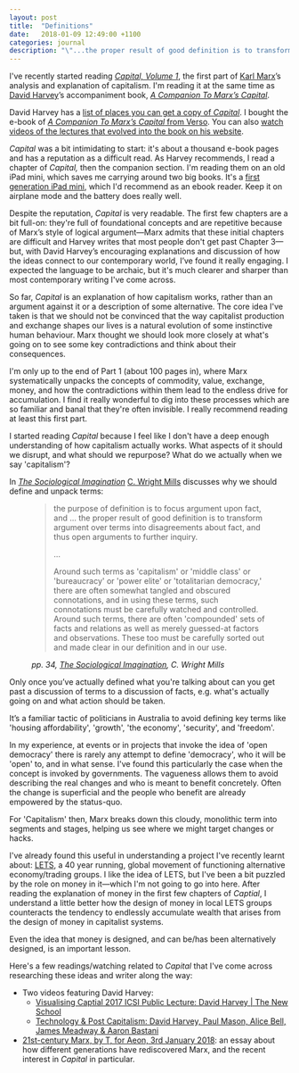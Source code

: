 ```yaml
---
layout: post
title:  "Definitions"
date:   2018-01-09 12:49:00 +1100
categories: journal
description: "\"...the proper result of good definition is to transform argument over terms into disagreements about fact\""
---
```


I've recently started reading [<cite>Capital, Volume 1</cite>](https://en.wikipedia.org/wiki/Capital:_Critique_of_Political_Economy), the first part of [Karl Marx](https://en.wikipedia.org/wiki/Karl_Marx)’s analysis and explanation of capitalism. I'm reading it at the same time as [David Harvey](http://davidharvey.org/)’s accompaniment book, [<cite>A Companion To Marx’s Capital</cite>](https://www.versobooks.com/books/376-a-companion-to-marx-s-capital).

David Harvey has a [list of places you can get a copy of <cite>Capital</cite>](http://davidharvey.org/help-finding-the-text/). I bought the e-book of [<cite>A Companion To Marx’s Capital</cite> from Verso](https://www.versobooks.com/books/376-a-companion-to-marx-s-capital). You can also [watch videos of the lectures that evolved into the book on his website](http://davidharvey.org/reading-capital/).

<cite>Capital</cite> was a bit intimidating to start: it's about a thousand e-book pages and has a reputation as a difficult read. As Harvey recommends, I read a chapter of <cite>Capital,</cite> then the companion section. I'm reading them on an old iPad mini, which saves me carrying around two big books.
It's a [first generation iPad mini](https://en.wikipedia.org/wiki/IPad_Mini_(1st_generation)), which I'd recommend as an ebook reader. Keep it on airplane mode and the battery does really well.

Despite the reputation, <cite>Capital</cite> is very readable. The first few chapters are a bit full-on: they're full of foundational concepts and are repetitive because of Marx’s style of logical argument—Marx admits that these initial chapters are difficult and Harvey writes that most people don't get
past Chapter 3—but, with David Harvey’s encouraging explanations and discussion of how the ideas connect to our contemporary world, I’ve found it really engaging. I expected the language to be archaic, but it's much clearer and sharper than most contemporary writing I've come across.

So far, <cite>Capital</cite> is an explanation of how capitalism works, rather than an argument against it or a description of some alternative. The core idea I've taken is that we should not be convinced that the way capitalist production and exchange shapes our lives is a natural evolution of some instinctive human behaviour.
Marx thought we should look more closely at what's going on to see some key contradictions and think about their consequences.

I'm only up to the end of Part 1 (about 100 pages in), where Marx systematically unpacks the concepts of commodity, value, exchange, money, and how the contradictions within them lead to the endless drive for accumulation.
I find it really wonderful to dig into these processes which are so familiar and banal that they're often invisible. I really recommend reading at least this first part.

I started reading <cite>Capital</cite> because I feel like I don't have a deep enough
understanding of how capitalism actually works.
What aspects of it should we disrupt, and what should we repurpose?
What do we actually when we say 'capitalism'?

In [<cite>The Sociological Imagination</cite>](https://openlibrary.org/works/OL14863160W/The_sociological_imagination) [C. Wright Mills](https://en.wikipedia.org/wiki/C._Wright_Mills) discusses why we should define and unpack terms:

<figure id="figure-1" class="quote">
    <blockquote>
      <p>the purpose of definition is to focus argument upon fact, and ... the proper result of good definition is to transform argument over terms into disagreements about fact, and thus open arguments to further inquiry.</p>
      <p>...</p>
      <p>Around such terms as 'capitalism' or 'middle class' or 'bureaucracy' or 'power elite' or 'totalitarian democracy,' there are often somewhat tangled and obscured connotations, and in using these terms, such connotations must be carefully watched and controlled. Around such terms, there are often 'compounded' sets of facts and relations as well as merely guessed-at factors and observations. These too must be carefully sorted out and made clear in our definition and in our use.</p>
    </blockquote>
    <footer>
        <cite>pp. 34, <a href="https://openlibrary.org/works/OL14863160W/The_sociological_imagination">The Sociological Imagination</a>, C. Wright Mills</cite>
    </footer>
</figure>

Only once you’ve actually defined what you're talking about can you get past a discussion of terms to a discussion of facts, e.g. what's actually going on and what action should be taken.

It’s a familiar tactic of politicians in Australia to avoid defining key terms like 'housing affordability', 'growth', 'the economy', 'security', and 'freedom'.

In my experience, at events or in projects that invoke the idea of 'open democracy' there is rarely any attempt to define 'democracy', who it will be 'open' to, and in what sense.
I've found this particularly the case when the concept is invoked by governments. The vagueness allows them to avoid describing the real changes and who is meant to benefit concretely. Often the change is superficial and the people who benefit are already empowered by the status-quo.

For 'Capitalism' then, Marx breaks down this cloudy, monolithic term into segments and stages,
helping us see where we might target changes or hacks.

I've already found this useful in understanding a project I've recently learnt about:
[LETS](https://en.wikipedia.org/wiki/Local_exchange_trading_system),
a 40 year running, global movement of functioning alternative economy/trading groups.
I like the idea of LETS, but I've been a bit puzzled by the role on money in it—which
I'm not going to go into here. After reading the explanation of money in the first few chapters of <cite>Captial</cite>,
I understand a little better how the design of money in local LETS groups
counteracts the tendency to endlessly accumulate wealth that arises from the design of money
in capitalist systems.

Even the idea that money is designed, and can be/has been alternatively designed, is an important lesson.

Here's a few readings/watching related to <cite>Capital</cite> that I've come across researching these ideas and writer along the way:

* Two videos featuring David Harvey:
    * [Visualising Captial 2017 ICSI Public Lecture: David Harvey \| The New School](https://www.youtube.com/watch?v=fqkc9Vh7bUo)
    * [Technology & Post Capitalism: David Harvey, Paul Mason, Alice Bell, James Meadway & Aaron Bastani](http://davidharvey.org/2017/09/technology-post-capitalism-david-harvey-paul-mason-alice-bell-james-meadway-aaron-bastani-world-transformed-2017-brighton/)
* [21st-century Marx, by T, for Aeon, 3rd January 2018](https://aeon.co/essays/who-is-marx-now-and-what-can-he-say-to-the-21st-century): an essay about how different generations have rediscovered Marx, and the recent interest in <cite>Capital</cite> in particular.
